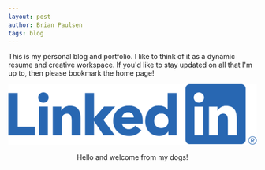 ```yaml
---
layout: post
author: Brian Paulsen
tags: blog
---
```


This is my personal blog and portfolio. I like to think of it as a dynamic resume and creative workspace. If you'd like to stay updated on all that I'm up to, then please bookmark the home page!  


![My dogs say hello](LI-Logo.png)
<center>Hello and welcome from my dogs!</center>

